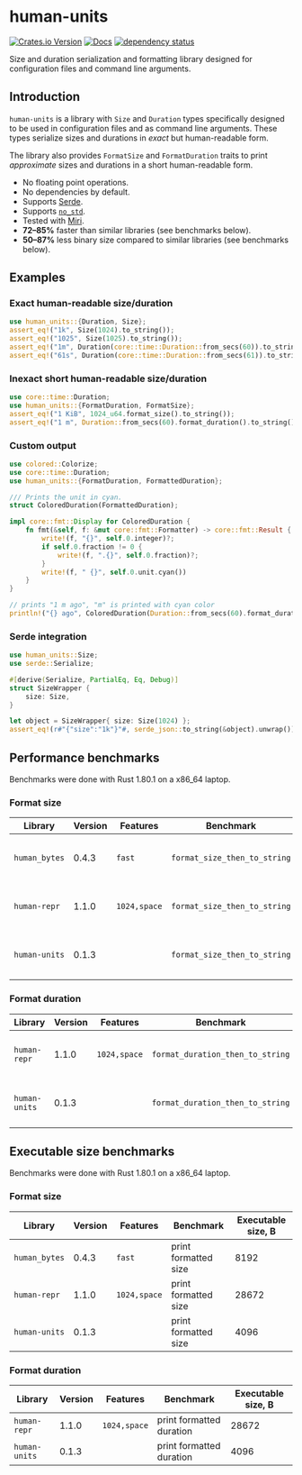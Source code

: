 # human-units

[![Crates.io Version](https://img.shields.io/crates/v/human-units)](https://crates.io/crates/human-units)
[![Docs](https://docs.rs/human-units/badge.svg)](https://docs.rs/human-units)
[![dependency status](https://deps.rs/repo/github/igankevich/human-units/status.svg)](https://deps.rs/repo/github/igankevich/human-units)

Size and duration serialization and formatting library designed for configuration files and command line arguments.


## Introduction

`human-units` is a library with `Size` and `Duration` types specifically designed to be used in configuration files and as command line arguments.
These types serialize sizes and durations in _exact_ but human-readable form.

The library also provides `FormatSize` and `FormatDuration` traits
to print _approximate_ sizes and durations in a short human-readable form.

- No floating point operations.
- No dependencies by default.
- Supports [Serde](https://serde.rs/).
- Supports [`no_std`](https://docs.rust-embedded.org/book/intro/no-std.html).
- Tested with [Miri](https://github.com/rust-lang/miri).
- **72–85%** faster than similar libraries (see benchmarks below).
- **50–87%** less binary size compared to similar libraries (see benchmarks below).


## Examples

### Exact human-readable size/duration

```rust
use human_units::{Duration, Size};
assert_eq!("1k", Size(1024).to_string());
assert_eq!("1025", Size(1025).to_string());
assert_eq!("1m", Duration(core::time::Duration::from_secs(60)).to_string());
assert_eq!("61s", Duration(core::time::Duration::from_secs(61)).to_string());
```

### Inexact short human-readable size/duration

```rust
use core::time::Duration;
use human_units::{FormatDuration, FormatSize};
assert_eq!("1 KiB", 1024_u64.format_size().to_string());
assert_eq!("1 m", Duration::from_secs(60).format_duration().to_string());
```

### Custom output

```rust
use colored::Colorize;
use core::time::Duration;
use human_units::{FormatDuration, FormattedDuration};

/// Prints the unit in cyan.
struct ColoredDuration(FormattedDuration);

impl core::fmt::Display for ColoredDuration {
    fn fmt(&self, f: &mut core::fmt::Formatter) -> core::fmt::Result {
        write!(f, "{}", self.0.integer)?;
        if self.0.fraction != 0 {
            write!(f, ".{}", self.0.fraction)?;
        }
        write!(f, " {}", self.0.unit.cyan())
    }
}

// prints "1 m ago", "m" is printed with cyan color
println!("{} ago", ColoredDuration(Duration::from_secs(60).format_duration()));
```

### Serde integration

```rust
use human_units::Size;
use serde::Serialize;

#[derive(Serialize, PartialEq, Eq, Debug)]
struct SizeWrapper {
    size: Size,
}

let object = SizeWrapper{ size: Size(1024) };
assert_eq!(r#"{"size":"1k"}"#, serde_json::to_string(&object).unwrap());
```

## Performance benchmarks

Benchmarks were done with Rust 1.80.1 on a x86\_64 laptop.

### Format size

| Library | Version | Features | Benchmark | Time |
|---------|---------|----------|-----------|------|
| `human_bytes` | 0.4.3 | `fast`       | `format_size_then_to_string` | 88.40 ns ± 5.02 ns|
| `human-repr`  | 1.1.0 | `1024,space` | `format_size_then_to_string` | 161.38 ns ± 13.29 ns|
| `human-units` | 0.1.3 |              | `format_size_then_to_string` | **24.24 ns ± 1.23 ns** |

### Format duration

| Library | Version | Features | Benchmark | Time |
|---------|---------|----------|-----------|------|
| `human-repr`  | 1.1.0 | `1024,space` | `format_duration_then_to_string` | 229.47 ns ± 11.90 ns|
| `human-units` | 0.1.3 |              | `format_duration_then_to_string` | **41.55 ns ± 2.77 ns** |


## Executable size benchmarks

Benchmarks were done with Rust 1.80.1 on a x86\_64 laptop.

### Format size

| Library | Version | Features | Benchmark | Executable size, B |
|---------|---------|----------|-----------|--------------------|
| `human_bytes` | 0.4.3 | `fast`       | print formatted size | 8192  |
| `human-repr`  | 1.1.0 | `1024,space` | print formatted size | 28672 |
| `human-units` | 0.1.3 |              | print formatted size | 4096  |

### Format duration

| Library | Version | Features | Benchmark | Executable size, B |
|---------|---------|----------|-----------|--------------------|
| `human-repr`  | 1.1.0 | `1024,space` | print formatted duration | 28672 |
| `human-units` | 0.1.3 |              | print formatted duration | 4096  |
